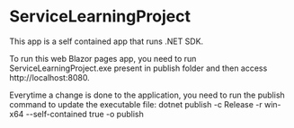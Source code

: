 # ServiceLearningProject

This app is a self contained app that runs .NET SDK.

To run this web Blazor pages app, you need to run ServiceLearningProject.exe present in publish folder and then access http://localhost:8080.

Everytime a change is done to the application, you need to run the publish command to update the executable file:
dotnet publish -c Release -r win-x64 --self-contained true -o publish